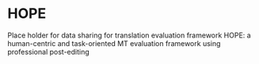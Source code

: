 # HOPE
Place holder for data sharing for translation evaluation framework HOPE: a human-centric and task-oriented MT evaluation framework using professional post-editing
